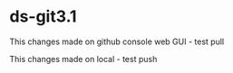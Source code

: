 # ds-git3.1
This changes made on github console web GUI - test pull

This changes made on local - test push
